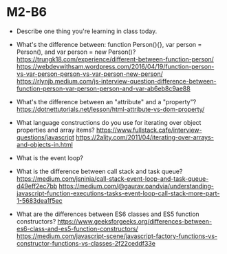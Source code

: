 # M2-B6

* Describe one thing you're learning in class today.
* What's the difference between: function Person(){}, var person = Person(), and var person = new Person()?
https://trungk18.com/experience/different-between-function-person/
https://webdevwithsam.wordpress.com/2016/04/19/function-person-vs-var-person-person-vs-var-person-new-person/
https://rlynjb.medium.com/js-interview-question-difference-between-function-person-var-person-person-and-var-ab6eb8c9ae88


* What's the difference between an "attribute" and a "property"?
https://dotnettutorials.net/lesson/html-attribute-vs-dom-property/



* What language constructions do you use for iterating over object properties and array items?
https://www.fullstack.cafe/interview-questions/javascript
https://2ality.com/2011/04/iterating-over-arrays-and-objects-in.html




* What is the event loop?




* What is the difference between call stack and task queue?
https://medium.com/jsninja/call-stack-event-loop-and-task-queue-d49eff2ec7bb
https://medium.com/@gaurav.pandvia/understanding-javascript-function-executions-tasks-event-loop-call-stack-more-part-1-5683dea1f5ec




* What are the differences between ES6 classes and ES5 function constructors?
https://www.geeksforgeeks.org/differences-between-es6-class-and-es5-function-constructors/
https://medium.com/javascript-scene/javascript-factory-functions-vs-constructor-functions-vs-classes-2f22ceddf33e

